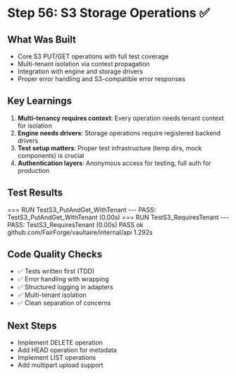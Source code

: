 # Step 56: S3 Storage Operations ✅

## What Was Built
- Core S3 PUT/GET operations with full test coverage
- Multi-tenant isolation via context propagation
- Integration with engine and storage drivers
- Proper error handling and S3-compatible error responses

## Key Learnings
1. **Multi-tenancy requires context**: Every operation needs tenant context for isolation
2. **Engine needs drivers**: Storage operations require registered backend drivers
3. **Test setup matters**: Proper test infrastructure (temp dirs, mock components) is crucial
4. **Authentication layers**: Anonymous access for testing, full auth for production

## Test Results
=== RUN   TestS3_PutAndGet_WithTenant
--- PASS: TestS3_PutAndGet_WithTenant (0.00s)
=== RUN   TestS3_RequiresTenant
--- PASS: TestS3_RequiresTenant (0.00s)
PASS
ok      github.com/FairForge/vaultaire/internal/api     1.292s

## Code Quality Checks
- ✅ Tests written first (TDD)
- ✅ Error handling with wrapping
- ✅ Structured logging in adapters
- ✅ Multi-tenant isolation
- ✅ Clean separation of concerns

## Next Steps
- Implement DELETE operation
- Add HEAD operation for metadata
- Implement LIST operations
- Add multipart upload support
